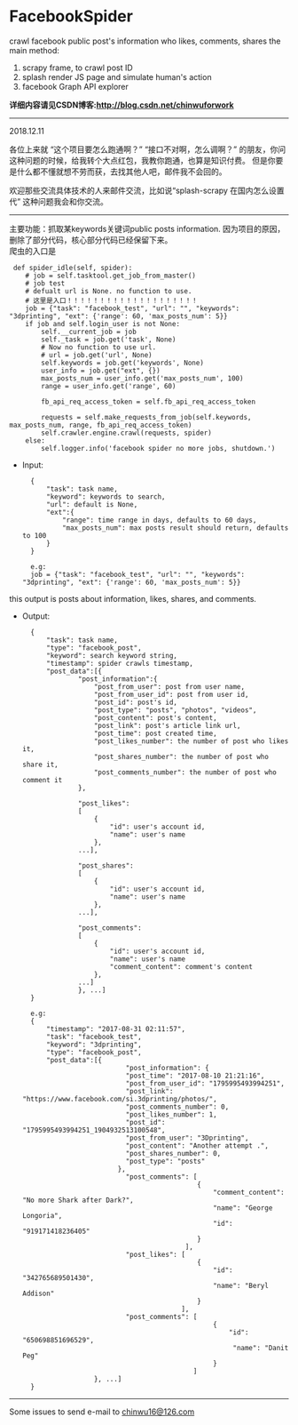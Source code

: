 # FacebookSpider
crawl facebook public post's information who likes, comments, shares
the main method: 
1. scrapy frame, to crawl post ID
2. splash render JS page and simulate human's action
3. facebook Graph API explorer

**详细内容请见CSDN博客:<http://blog.csdn.net/chinwuforwork>**

***
2018.12.11

各位上来就 “这个项目要怎么跑通啊？”  “接口不对啊，怎么调啊？” 的朋友，你问这种问题的时候，给我转个大点红包，我教你跑通，也算是知识付费。
但是你要是什么都不懂就想不劳而获，去找其他人吧，邮件我不会回的。

欢迎那些交流具体技术的人来邮件交流，比如说“splash-scrapy 在国内怎么设置代” 这种问题我会和你交流。
***


 主要功能：抓取某keywords关键词public posts information.
 因为项目的原因，删除了部分代码，核心部分代码已经保留下来。
<br />
爬虫的入口是
 
     def spider_idle(self, spider):
        # job = self.tasktool.get_job_from_master()
        # job test
        # defualt url is None. no function to use.
        # 这里是入口！！！！！！！！！！！！！！！！！！！！
        job = {"task": "facebook_test", "url": "", "keywords": "3dprinting", "ext": {'range': 60, 'max_posts_num': 5}}
        if job and self.login_user is not None:
            self.__current_job = job
            self._task = job.get('task', None)
            # Now no function to use url.
            # url = job.get('url', None)
            self.keywords = job.get('keywords', None)
            user_info = job.get("ext", {})
            max_posts_num = user_info.get('max_posts_num', 100)
            range = user_info.get('range', 60)

            fb_api_req_access_token = self.fb_api_req_access_token

            requests = self.make_requests_from_job(self.keywords, max_posts_num, range, fb_api_req_access_token)
            self.crawler.engine.crawl(requests, spider)
        else:
            self.logger.info('facebook spider no more jobs, shutdown.')
- Input:

        {
            "task": task name,
            "keyword": keywords to search,
            "url": default is None,
            "ext":{
                "range": time range in days, defaults to 60 days,
                "max_posts_num": max posts result should return, defaults to 100
            }
        }
        
        e.g:
        job = {"task": "facebook_test", "url": "", "keywords": "3dprinting", "ext": {'range': 60, 'max_posts_num': 5}}
this output is posts about information, likes, shares, and comments.

- Output:

        {   
            "task": task name,
            "type": "facebook_post",
            "keyword": search keyword string,
            "timestamp": spider crawls timestamp,
            "post_data":[{
                    "post_information":{
                        "post_from_user": post from user name,
                        "post_from_user_id": post from user id,
                        "post_id": post's id,
                        "post_type": "posts", "photos", "videos",
                        "post_content": post's content,
                        "post_link": post's article link url,
                        "post_time": post created time,
                        "post_likes_number": the number of post who likes it,
                        "post_shares_number": the number of post who share it,
                        "post_comments_number": the number of post who comment it
                    },

                    "post_likes":
                    [
                        {
                            "id": user's account id,
                            "name": user's name
                        },
                    ...],

                    "post_shares":
                    [
                        {
                            "id": user's account id,
                            "name": user's name
                        },
                    ...],

                    "post_comments":
                    [
                        {
                            "id": user's account id,
                            "name": user's name
                            "comment_content": comment's content
                        },
                    ...]
                    }, ...]    
        }

        e.g:
        {
            "timestamp": "2017-08-31 02:11:57",
            "task": "facebook_test",
            "keyword": "3dprinting",
            "type": "facebook_post",
            "post_data":[{
                                "post_information": {
                                "post_time": "2017-08-10 21:21:16",                                   
                                "post_from_user_id": "1795995493994251",
                                "post_link": "https://www.facebook.com/si.3dprinting/photos/",        
                                "post_comments_number": 0,
                                "post_likes_number": 1,
                                "post_id": "1795995493994251_1904932513100548",                       
                                "post_from_user": "3Dprinting",                                       
                                "post_content": "Another attempt .",
                                "post_shares_number": 0,
                                "post_type": "posts"                                                  
                              },
                                "post_comments": [
                                                  {
                                                      "comment_content": "No more Shark after Dark?",
                                                      "name": "George Longoria",
                                                      "id": "919171418236405"
                                                  }
                                               ],
                                "post_likes": [
                                                  {
                                                      "id": "342765689501430",
                                                      "name": "Beryl Addison"
                                                  }
                                              ],
                                "post_comments": [
                                                      {
                                                          "id": "650698851696529",
                                                           "name": "Danit Peg"
                                                      }
                                                 ]
                        }, ...]
        }           
***
Some issues to send e-mail to chinwu16@126.com
